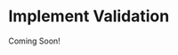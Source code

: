 # Implement Validation

Coming Soon!

<!--

#### Exercise Goals

- Customize the AssignmentValidationException to support message stacking
- Implement an Assignment validator interface
- Implement an Assignment validator service component
- Implement validation in the Assignment service
- Implement the feedback message dispatching on the controller layer
- Implement showing feedback on the user interface
- Test the server-side validation
- Implement client-side validation on the user interface
- Test the client-side validation

</div>

<br />

The Assignment validation process may encounter multiple issues. Content can be too long and have illegal characters at the same time, for example. It would be convenient to provide feedback to the user of all the issues encountered at once. To support message stacking, we have to customize the generated `AssignmentValidationException` class we defined in the `service.xml`. 

<div class="page"></div>

#### Customize the AssignmentValidationException to Support Message Stacking
1. **Open** the `com.liferay.training.gradebook.exception.AssignmentValidationException.java` in the *gradebook-api* module.
* **Implement** a new constructor and code to the class:

	```java
	/**
	 * Custom constructor taking a list as a parameter.
	 * 
	 * @param errors
	 */
	public AssignmentValidationException(List<String> errors) {
		super(String.join(",", errors));
		_errors = errors;
	}
	public List<String> getErrors() {
		return _errors;
	}
	private List<String> _errors;	
	```

* **Organize** missing imports. Be sure to include `import java.util.List;`.

#### Implement an Assignment Validator Interface
1. **Go to** the *gradebook-api* module.
* **Create** an interface `com.liferay.training.gradebook.validator.AssignmentValidator`.
* **Implement** code as follows:

```java
package com.liferay.training.gradebook.validator;

import com.liferay.training.gradebook.exception.AssignmentValidationException;

import java.util.Date;

public interface AssignmentValidator {

	/**
	 * Validates an Assignment
	 * 
	 * @param title
	 * @param description
	 * @param dueDate
	 * @throws AssignmentValidationException
	 */
	public void validate(
		String title, String description, Date dueDate)
		throws AssignmentValidationException;
}
```

#### Export the com.liferay.training.gradebook.validator Package
1. **Open** the `bnd.bnd` file of the *gradebook-api* project.
* **Export** the `com.liferay.training.gradebook.validator` package. Afterwards the file will look like this:

```properties
Bundle-Name: gradebook-api
Bundle-SymbolicName: com.liferay.training.gradebook.api
Bundle-Version: 1.0.0
Export-Package:\
	com.liferay.training.gradebook.exception,\
	com.liferay.training.gradebook.model,\
	com.liferay.training.gradebook.service,\
	com.liferay.training.gradebook.service.persistence,\
	com.liferay.training.gradebook.validator
-check: EXPORTS
-includeresource: META-INF/service.xml=../gradebook-service/service.xml
```

#### Implement an Assignment Validator Service Component
1. **Create** a class `com.liferay.training.gradebook.util.validator.AssignmentValidatorImpl`.
* **Implement** code as follows:

```java
package com.liferay.training.gradebook.util.validator;

import com.liferay.portal.kernel.util.ParamUtil;
import com.liferay.portal.kernel.util.Validator;
import com.liferay.training.gradebook.exception.AssignmentValidationException;
import com.liferay.training.gradebook.validator.AssignmentValidator;

import java.util.ArrayList;
import java.util.Date;
import java.util.List;

import org.osgi.service.component.annotations.Component;

@Component(
	immediate = true, 
	service = AssignmentValidator.class
)
public class AssignmentValidatorImpl implements AssignmentValidator {

	/**
	 * Validates assignment values and throws
	 * {AssignmentValidationExceptionException} if the assignment values are not
	 * valid.
	 * 
	 * @param title
	 * @param description
	 * @param dueDate
	 * @throws AssignmentValidationExceptionException
	 */
	public void validate(
		String title, String description, Date dueDate)
		throws AssignmentValidationException {

		List<String> errors = new ArrayList<>();
		
		if (!isAssignmentValid(title, description, dueDate, errors)) {
			throw new AssignmentValidationException(errors);
		}
	}
	
	/**
	 * Returns <code>true</code> if the given fields are valid for an
	 * assignment.
	 * 
	 * @param title
	 * @param description
	 * @param dueDate
	 * @param errors
	 * @return boolean <code>true</code> if assignment is valid, otherwise
	 *         <code>false</code>
	 */

	private boolean isAssignmentValid(
		final String title, final String description,
		final Date dueDate, final List<String> errors) {

		boolean result = true;

		result &= isTitleValid(title, errors);
		result &= isDueDateValid(dueDate, errors);
		result &= isDescriptionValid(description, errors);

		return result;
	}

	/**
	 * Returns <code>true</code> if description is valid for an assignment. If
	 * not valid, an error message is added to the errors list.
	 * 
	 * @param description
	 * @param errors
	 * @return boolean <code>true</code> if description is valid, otherwise
	 *         <code>false</code>
	 */
	private boolean isDescriptionValid(
		final String description, final List<String> errors) {

		boolean result = true;

		// Verify the description has something

		if (description == "") {
			errors.add("assignmentDescriptionEmpty");
			result = false;
		}

		return result;
		
	}

	/**
	 * Returns <code>true</code> if due date is valid for an assignment. If not
	 * valid, an error message is added to the errors list.
	 * Note that this error can't ever happen in the user interface because
	 * we are always getting a default value on the controller layer (Action Commands)
	 * However, this service could be access through the WS Api, which is why we need it.
	 * 
	 * @param dueDate
	 * @param errors
	 * @return boolean <code>true</code> if due date is valid, otherwise
	 *         <code>false</code>
	 */
	private boolean isDueDateValid(
		final Date dueDate, final List<String> errors) {

		boolean result = true;

		if (Validator.isNull(dueDate)) {
			errors.add("assignmentDateEmpty");
			result = false;
		}

		return result;
	}

	/**
	 * Returns <code>true</code> if title is valid for an assignment. If not
	 * valid, an error message is added to the errors list.
	 * 
	 * @param title
	 * @param errors
	 * @return boolean <code>true</code> if the title is valid, otherwise
	 *         <code>false</code>
	 */

	private boolean isTitleValid(
		final String title, final List<String> errors) {

		boolean result = true;

		// Verify the Title has something

		if (title == "") {
			errors.add("assignmentTitleEmpty");
			result = false;
		}

		return result;
	}
}
```

<div class="page"></div>

#### Implement Validation in the Assignment Service
1. **Open** the class `com.liferay.training.gradebook.service.impl.AssignmentLocalServiceImpl`.
* **Add** a reference to the AssignmentValidator service to the end of the class:

	```java
	@Reference
	AssignmentValidator _assignmentValidator;
	```

* **Organize** missing imports.
* **Add** the validation call to the `addAssignment()` right after the method declaration:

	```java
	public Assignment addAssignment(
		long groupId, String title, String description,
		Date dueDate, ServiceContext serviceContext)
		throws PortalException {
		// Validate assignment parameters.
		_assignmentValidator.validate(title, description, dueDate);
		...
	```

* **Add** a validation call to `updateAssignment()` right after the method declaration:
	
	```java
	public Assignment updateAssignment(
		long assignmentId, String title, String description,
		Date dueDate, ServiceContext serviceContext)
		throws PortalException {
		// Validate assignment parameters.
		_assignmentValidator.validate(title, description, dueDate);
		...
	```

* **Organize** missing imports.
* **Rebuild** the service.

Validation is now implemented on the service layer. As we call the services on the controller layer through the MVC commands in the *gradebook-web* module, we have to pass the feedback messages from the service layer to the user interface there.

For transporting the messages to the user interface, we'll be using the [SessionMessages](https://github.com/liferay/liferay-portal/blob/7.1.x/portal-kernel/src/com/liferay/portal/kernel/servlet/SessionMessages.java) object for success messages and the [SessionErrors](https://github.com/liferay/liferay-portal/blob/7.1.x/portal-kernel/src/com/liferay/portal/kernel/servlet/SessionErrors.java) object for the error messages.

You've probably noticed the default success message the platform sets when you add an Assignment. We'll silence that because we'll be using our custom message. 

#### Implement Feedback Messages Dispatching on the Controller Layer
1. **Open** the class `GradebookPortlet.java` in the *gradebook-web* module.
* **Add** the following component property:

	```properties
	"javax.portlet.init-param.add-process-action-success-action=false"
	```	
	
	* Modify the `doProcessAction()` methods of the three MVC Action Command classes in the *gradebook-web* module, calling the service to set the success and error messages for the user interface.

* **Update** the code of all of the following MVC Action Command classes as follows:
	
**AddAssignmentMVCActionCommand.java**
```java
package com.liferay.training.gradebook.web.portlet.action;

import com.liferay.portal.kernel.exception.PortalException;
import com.liferay.portal.kernel.portlet.bridges.mvc.BaseMVCActionCommand;
import com.liferay.portal.kernel.portlet.bridges.mvc.MVCActionCommand;
import com.liferay.portal.kernel.service.ServiceContext;
import com.liferay.portal.kernel.service.ServiceContextFactory;
import com.liferay.portal.kernel.servlet.SessionErrors;
import com.liferay.portal.kernel.servlet.SessionMessages;
import com.liferay.portal.kernel.theme.ThemeDisplay;
import com.liferay.portal.kernel.util.DateFormatFactoryUtil;
import com.liferay.portal.kernel.util.LocalizationUtil;
import com.liferay.portal.kernel.util.ParamUtil;
import com.liferay.portal.kernel.util.WebKeys;
import com.liferay.training.gradebook.exception.AssignmentValidationException;
import com.liferay.training.gradebook.model.Assignment;
import com.liferay.training.gradebook.service.AssignmentService;
import com.liferay.training.gradebook.web.constants.GradebookPortletKeys;
import com.liferay.training.gradebook.web.constants.MVCCommandNames;

import java.util.Date;
import java.util.Locale;
import java.util.Map;

import javax.portlet.ActionRequest;
import javax.portlet.ActionResponse;

import org.osgi.service.component.annotations.Component;
import org.osgi.service.component.annotations.Reference;

/**
 * MVC Action Command for adding assignments.
 * 
 * @author liferay
 */
@Component(
	immediate = true,
	property = {
		"javax.portlet.name=" + GradebookPortletKeys.GRADEBOOK,
		"mvc.command.name=" + MVCCommandNames.ADD_ASSIGNMENT
	},
	service = MVCActionCommand.class
)
public class AddAssignmentMVCActionCommand extends BaseMVCActionCommand {

	@Override
	protected void doProcessAction(
		ActionRequest actionRequest, ActionResponse actionResponse)
		throws Exception {

		ThemeDisplay themeDisplay =
			(ThemeDisplay) actionRequest.getAttribute(WebKeys.THEME_DISPLAY);

		ServiceContext serviceContext = ServiceContextFactory.getInstance(
			Assignment.class.getName(), actionRequest);

		// Get parameters from the request.

				String title = ParamUtil.getString(actionRequest, "title");
			
				String description = ParamUtil.getString(actionRequest, "description", null);

		        Date dueDate = ParamUtil.getDate(actionRequest, "dueDate", null);
        try {

			// Call the service to add a new assignment.
			
			_assignmentService.addAssignment(
				themeDisplay.getScopeGroupId(), title, description, dueDate, serviceContext);
			
			// Set the success message.

			SessionMessages.add(actionRequest, "assignmentAdded");

			sendRedirect(actionRequest, actionResponse);
		}
		catch (AssignmentValidationException ave) {
			
			// Get error messages from the service layer.

			ave.getErrors().forEach(key -> SessionErrors.add(actionRequest, key));
			
			ave.printStackTrace();

			actionResponse.setRenderParameter(
				"mvcRenderCommandName", MVCCommandNames.EDIT_ASSIGNMENT);			

		}
		catch (PortalException pe) {
			
			// Set error messages from the service layer.

		    SessionErrors.add(actionRequest, "serviceErrorDetails", pe);

			pe.printStackTrace();
			
			

			actionResponse.setRenderParameter(
				"mvcRenderCommandName", MVCCommandNames.EDIT_ASSIGNMENT);			
		}
	}

	@Reference
	protected AssignmentService _assignmentService;

}
```

**EditAssignmentMVCActionCommand.java**
```java
package com.liferay.training.gradebook.web.portlet.action;

import com.liferay.portal.kernel.exception.PortalException;
import com.liferay.portal.kernel.portlet.bridges.mvc.BaseMVCActionCommand;
import com.liferay.portal.kernel.portlet.bridges.mvc.MVCActionCommand;
import com.liferay.portal.kernel.service.ServiceContext;
import com.liferay.portal.kernel.service.ServiceContextFactory;
import com.liferay.portal.kernel.servlet.SessionErrors;
import com.liferay.portal.kernel.servlet.SessionMessages;
import com.liferay.portal.kernel.util.DateFormatFactoryUtil;
import com.liferay.portal.kernel.util.ParamUtil;
import com.liferay.training.gradebook.exception.AssignmentValidationException;
import com.liferay.training.gradebook.model.Assignment;
import com.liferay.training.gradebook.service.AssignmentService;
import com.liferay.training.gradebook.web.constants.GradebookPortletKeys;
import com.liferay.training.gradebook.web.constants.MVCCommandNames;

import java.util.Date;

import javax.portlet.ActionRequest;
import javax.portlet.ActionResponse;

import org.osgi.service.component.annotations.Component;
import org.osgi.service.component.annotations.Reference;

/**
 * MVC Action Command for editing assignments.
 * 
 * @author liferay
 *
 */
@Component(
	immediate = true,
	property = {
		"javax.portlet.name=" + GradebookPortletKeys.GRADEBOOK,
		"mvc.command.name=" + MVCCommandNames.EDIT_ASSIGNMENT
	},
	service = MVCActionCommand.class
)
public class EditAssignmentMVCActionCommand extends BaseMVCActionCommand {

	@Override
	protected void doProcessAction(
		ActionRequest actionRequest, ActionResponse actionResponse)
		throws Exception {

		ServiceContext serviceContext =
			ServiceContextFactory.getInstance(Assignment.class.getName(), actionRequest);

		// Get parameters from the request.

		long assignmentId = ParamUtil.getLong(actionRequest, "assignmentId");

		String title = ParamUtil.getString(actionRequest, "title");
	
		String description = ParamUtil.getString(actionRequest, "description", null);

		Date dueDate = ParamUtil.getDate(actionRequest, "dueDate", null);
		try {
			
			// Call the service to update the assignment
			
			 _assignmentService.updateAssignment(
				assignmentId, title, description, dueDate, serviceContext);
			 
			// Set the success message.

			SessionMessages.add(actionRequest, "assignmentUpdated");

			sendRedirect(actionRequest, actionResponse);
		}
		catch (AssignmentValidationException ave) {
			
			// Get error messages from the service layer.

			ave.getErrors().forEach(key -> SessionErrors.add(actionRequest, key));
			
			ave.printStackTrace();
			
			actionResponse.setRenderParameter(
				"mvcRenderCommandName", MVCCommandNames.EDIT_ASSIGNMENT);			

		}
		catch (PortalException pe) {
			
			// Get error messages from the service layer.

			SessionErrors.add(actionRequest, "serviceErrorDetails", pe);
			
			pe.printStackTrace();

			actionResponse.setRenderParameter(
				"mvcRenderCommandName", MVCCommandNames.EDIT_ASSIGNMENT);			
		}
	}

	@Reference
	protected AssignmentService _assignmentService;
}
```

<div class="page"></div>

**DeleteAssignmentMVCActionCommand.java**
```java
package com.liferay.training.gradebook.web.portlet.action;

import com.liferay.portal.kernel.exception.PortalException;
import com.liferay.portal.kernel.portlet.bridges.mvc.BaseMVCActionCommand;
import com.liferay.portal.kernel.portlet.bridges.mvc.MVCActionCommand;
import com.liferay.portal.kernel.servlet.SessionErrors;
import com.liferay.portal.kernel.servlet.SessionMessages;
import com.liferay.portal.kernel.util.ParamUtil;
import com.liferay.training.gradebook.service.AssignmentService;
import com.liferay.training.gradebook.web.constants.GradebookPortletKeys;

import javax.portlet.ActionRequest;
import javax.portlet.ActionResponse;

import org.osgi.service.component.annotations.Component;
import org.osgi.service.component.annotations.Reference;

/**
	* MVC Action Command for deleting assignments.
	* 
	* @author liferay
	*/
@Component(
	immediate = true,
	property = {
		"javax.portlet.name=" + GradebookPortletKeys.GRADEBOOK,
		"mvc.command.name=/gradebook/assignment/delete"
	},
	service = MVCActionCommand.class
)
public class DeleteAssignmentMVCActionCommand extends BaseMVCActionCommand {

	@Override
	protected void doProcessAction(
		ActionRequest actionRequest, ActionResponse actionResponse)
		throws Exception {

		// Get assignment id from request.

		long assignmentId = ParamUtil.getLong(actionRequest, "assignmentId");

		try {

			// Call service to delete the assignment.

			_assignmentService.deleteAssignment(assignmentId);

			// Set success message.

			SessionMessages.add(actionRequest, "assignmentDeleted");
		}
		catch (PortalException pe) {

			// Set error messages from the service layer.

			SessionErrors.add(actionRequest, "serviceErrorDetails", pe);
		}

	}

	@Reference
	protected AssignmentService _assignmentService;
}
```

The last thing to do for displaying the error messages from the service layer is to implement the user interface. We'll be using the `<liferay-ui>` tag library for this purpose.

Add an import for the `SessionErrors` class for showing the error message details.

#### Import SessionErrors Class
1. **Add** an import in `src/main/resources/META-INF/resources/init.jsp`:

	```html
	<%@ page import="com.liferay.portal.kernel.servlet.SessionErrors"%>
	```

	- After we add, update, or delete an Assignment successfully, we are redirected to the main list view, implemented with the `view.jsp`.

2. **Add** `<liferay-ui>` tags to `src/main/resources/META-INF/resources/view.jsp` just after the `init.jsp` include:

	```html
	<%@ include file="init.jsp"%>
	<liferay-ui:error key="serviceErrorDetails">
		<liferay-ui:message arguments='<%= SessionErrors.get(liferayPortletRequest, "serviceErrorDetails") %>' key="error.assignment-service-error" />
	</liferay-ui:error>
	<liferay-ui:success key="assignmentAdded" message="assignment-added-successfully" />
	<liferay-ui:success key="assignmentUpdated" message="assignment-updated-successfully" />
	<liferay-ui:success key="assignmentDeleted" message="assignment-deleted-successfully" />
	```

3. **Add** `<liferay-ui>` tags to `src/main/resources/META-INF/resources/assignment/edit_assigments.jsp` just after the `init.jsp` include:

```html
<%@ include file="../init.jsp"%>

<liferay-ui:error key="serviceErrorDetails">
	<liferay-ui:message key="error.assignment-service-error" arguments='<%= SessionErrors.get(liferayPortletRequest, "serviceErrorDetails") %>' />
</liferay-ui:error>
<liferay-ui:error key="assignmentTitleEmpty" message="error.assignment-title-empty" />
<liferay-ui:error key="assignmentDescriptionEmpty" message="error.assignment-description-empty" />
```

Server-side validation is now implemented. Let's test it.

#### Test the Server-Side Validation
1. **Open** the Gradebook application in your web browser.
2. **Click** on the plus sign to add an Assignment.
3. **Leave** the *Title* field empty but enter something on the *Description* field.
4. **Submit** the form:

<br />

> If you get a `NoSuchMethodError` error in your log, remove and redeploy the modules from the server.

Detecting invalid input early on the user interface, client-side, improves the user experience and reduces server load. Remember, however, that user interface validation, typically JavaScript-based, is more about usability than security: if you disable page JavaScripts, your security is gone.

Take a look at the `edit_assignments.jsp`. Notice the already existing <aui:validator> tag for the *description* fields:

```html
<aui:validator name="required" />
```

We will add two validators for the *title* field. One is for setting the field mandatory, and the other one checks for valid characters.  

#### Implement Client-Side Validation
1. **Open** the `edit_assignments.jsp`.
2. **Add** the following validator tags inside the `<aui:input name="title">` tag:

```html
<aui:validator name="required" />

<aui:validator errorMessage="error.assignment-title-format" name="custom">
	function(val, fieldNode, ruleValue) {
		var wordExpression = 
			new RegExp("^[^\\[\\]\\^$<>]*$");
		
		return wordExpression.test(val);
	}
</aui:validator>
```

The complete `edit_assignments.jsp` file will look like this:

```html
<%@ include file="../init.jsp"%>
<liferay-ui:error key="serviceErrorDetails">
	<liferay-ui:message key="error.assignment-service-error" arguments='<%= SessionErrors.get(liferayPortletRequest, "serviceErrorDetails") %>' />
</liferay-ui:error>
<liferay-ui:error key="assignmentTitleEmpty" message="error.assignment-title-empty" />
<liferay-ui:error key="assignmentDescriptionEmpty" message="error.assignment-description-empty" />

<%-- Generate add / edit action URL and set title. --%>

<c:choose>
	<c:when test="${not empty assignment}">
		<portlet:actionURL var="assignmentActionURL" name="<%=MVCCommandNames.EDIT_ASSIGNMENT %>">
			<portlet:param name="redirect" value="${param.redirect}" />
		</portlet:actionURL>

		<c:set var="editTitle" value="edit-assignment"/>
	</c:when>
	<c:otherwise>
		<portlet:actionURL var="assignmentActionURL" name="<%=MVCCommandNames.ADD_ASSIGNMENT %>">
			<portlet:param name="redirect" value="${param.redirect}" />
		</portlet:actionURL>

		<c:set var="editTitle" value="add-assignment"/>
	</c:otherwise>
</c:choose>
	
<div class="container-fluid-1280 edit-assignment">

	<h1><liferay-ui:message key="${editTitle}" /></h1>

	<aui:model-context bean="${assignment}" model="${assignmentClass}" />

	<aui:form action="${assignmentActionURL}" name="fm">

		<aui:input name="assignmentId" field="assignmentId" type="hidden" />
		
		<aui:fieldset-group markupView="lexicon">
		
			<aui:fieldset>
			
				<%-- Title field. --%>
				
				<aui:input name="title">
					<aui:validator name="required" />
					<%-- Custom AUI validator. --%>
					
					<aui:validator errorMessage="error.assignment-title-format" name="custom">
						function(val, fieldNode, ruleValue) {
							var wordExpression = 
								new RegExp("^[^\\[\\]\\^$<>]*$");
							
							return wordExpression.test(val);
						}
					</aui:validator>			
				</aui:input>

				<%-- Description field. --%>

				<aui:input name="description">
					<aui:validator name="required" />
				</aui:input>

				<%-- Due date field. --%>

				<aui:input name="dueDate">
					<aui:validator name="required" />
				</aui:input>
			</aui:fieldset>
		</aui:fieldset-group>
		
		<%--Buttons. --%>
		
		<aui:button-row>
			<aui:button cssClass="btn btn-primary" type="submit" />
			<aui:button cssClass="btn btn-secondary" onClick="${param.redirect}" type="cancel" />
		</aui:button-row>
	</aui:form>

</div>
```

#### Test the Client-Side Validation
1. **Open** the Gradebook application in your web browser.
* **Click** on the plus sign to add an Assignment.
* **Put** a dollar `$` sign in the title field and leave the *Description* field empty.
* **Submit** the form.

-->


